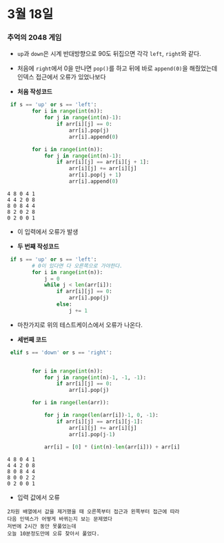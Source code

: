 # 3월 18일

### 추억의 2048 게임

- `up`과 `down`은  시계 반대방향으로 90도 뒤집으면 각각 `left`, `right`와 같다.
- 처음에 `right`에서 0을 만나면 `pop()`를 하고 뒤에 바로 `append(0)`을 해줬었는데 인덱스 접근에서 오류가 있었나보다

- **처음 작성코드**

```python
 if s == 'up' or s == 'left':
        for i in range(int(n)):
            for j in range(int(n)-1):
                if arr[i][j] == 0:
                    arr[i].pop(j)
                    arr[i].append(0)

        for i in range(int(n)):
            for j in range(int(n)-1):
                if arr[i][j] == arr[i][j + 1]:
                    arr[i][j] += arr[i][j]
                    arr[i].pop(j + 1)
                    arr[i].append(0)
```

```
4 8 0 4 1
4 4 2 0 8
8 0 8 4 4
8 2 0 2 8
0 2 0 0 1
```

- 이 입력에서 오류가 발생

- **두 번째 작성코드**

```python
 if s == 'up' or s == 'left':
        # 0이 있다면 다 오른쪽으로 가야한다.
        for i in range(int(n)):
            j = 0
            while j < len(arr[i]):
                if arr[i][j] == 0:
                    arr[i].pop(j)
                else:
                    j += 1
```

- 마찬가지로 위의 테스트케이스에서 오류가 나온다.



- **세번째 코드**

```python
 elif s == 'down' or s == 'right':


        for i in range(int(n)):
            for j in range(int(n)-1, -1, -1):
                if arr[i][j] == 0:
                    arr[i].pop(j)

        for i in range(len(arr)):

            for j in range(len(arr[i])-1, 0, -1):
                if arr[i][j] == arr[i][j-1]:
                    arr[i][j] += arr[i][j]
                    arr[i].pop(j-1)
                
            arr[i] = [0] * (int(n)-len(arr[i])) + arr[i]
```

```
4 8 0 4 1
4 4 2 0 8
8 0 8 4 4
8 0 0 2 2
0 2 0 0 1
```

- 입력 값에서 오류







```
2차원 배열에서 값을 제거했을 때 오른쪽부터 접근과 왼쪽부터 접근에 따라
다음 인덱스가 어떻게 바뀌는지 보는 문제였다
저번에 2시간 동안 못풀었는데
오늘 10분정도만에 오류 찾아서 풀었다.
```





